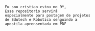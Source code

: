      Eu sou cristian estou no 9º,
     Esse repositorio servirá 
     especialmente para postagem de projetos 
     de Edutech e Robotica senguindo a 
     apostila aprensentada em PDF
